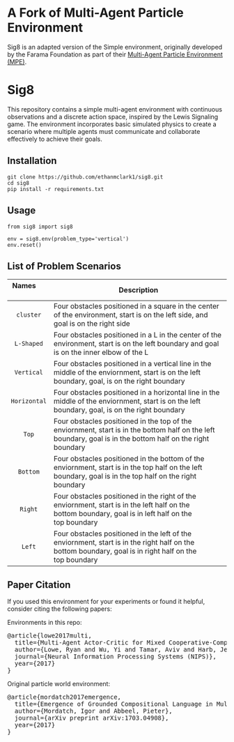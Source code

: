 # A Fork of Multi-Agent Particle Environment

Sig8 is an adapted version of the Simple environment, originally developed by the Farama Foundation as part of their [Multi-Agent Particle Environment (MPE)](https://pettingzoo.farama.org/environments/mpe/).

# Sig8

This repository contains a simple multi-agent environment with continuous observations and a discrete action space, inspired by the Lewis Signaling game. The environment incorporates basic simulated physics to create a scenario where multiple agents must communicate and collaborate effectively to achieve their goals.

## Installation

```
git clone https://github.com/ethanmclark1/sig8.git
cd sig8
pip install -r requirements.txt
```

## Usage

```
from sig8 import sig8

env = sig8.env(problem_type='vertical')
env.reset()
```

## List of Problem Scenarios

| Names        | Description                                                                                                                                                   |
| :--------------: | ------------------------------------------------------------------------------------------------------------------------------------------------------------- |
|   `cluster`   | Four obstacles positioned in a square in the center of the environment, start is on the left side, and goal is on the right side                              |
|   `L-Shaped`   | Four obstacles positioned in a L in the center of the environment, start is on the left boundary and goal is on the inner elbow of the L                      |
|   `Vertical`   | Four obstacles positioned in a vertical line in the middle of the enviornment, start is on the left boundary, goal, is on the right boundary                  |
|  `Horizontal`  | Four obstacles positioned in a horizontal line in the middle of the enviornment, start is on the left boundary, goal, is on the right boundary                |
|     `Top`     | Four obstacles positioned in the top of the enviornment, start is in the bottom half on the left boundary, goal is in the bottom half on the right boundary |
|    `Bottom`    | Four obstacles positioned in the bottom of the enviornment, start is in the top half on the left boundary, goal is in the top half on the right boundary     |
|    `Right`    | Four obstacles positioned in the right of the enviornment, start is in the left half on the bottom boundary, goal is in left half on the top boundary      |
|     `Left`     | Four obstacles positioned in the left of the enviornment, start is in the right half on the bottom boundary, goal is in right half on the top boundary     |

## Paper Citation

If you used this environment for your experiments or found it helpful, consider citing the following papers:

Environments in this repo:

<pre>
@article{lowe2017multi,
  title={Multi-Agent Actor-Critic for Mixed Cooperative-Competitive Environments},
  author={Lowe, Ryan and Wu, Yi and Tamar, Aviv and Harb, Jean and Abbeel, Pieter and Mordatch, Igor},
  journal={Neural Information Processing Systems (NIPS)},
  year={2017}
}
</pre>

Original particle world environment:

<pre>
@article{mordatch2017emergence,
  title={Emergence of Grounded Compositional Language in Multi-Agent Populations},
  author={Mordatch, Igor and Abbeel, Pieter},
  journal={arXiv preprint arXiv:1703.04908},
  year={2017}
}
</pre>

